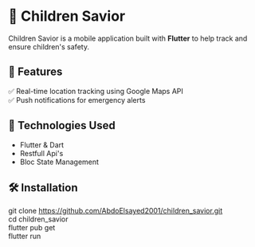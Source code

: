 # 👶 Children Savior  

Children Savior is a mobile application built with **Flutter** to help track and ensure children's safety.  

## 🚀 Features  
✅ Real-time location tracking using Google Maps API    
✅ Push notifications for emergency alerts  

## 🔧 Technologies Used  
- Flutter & Dart  
- Restfull Api's 
- Bloc State Management  

## 🛠️ Installation  

git clone https://github.com/AbdoElsayed2001/children_savior.git  
cd children_savior  
flutter pub get  
flutter run  
